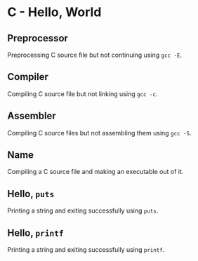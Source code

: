 # C - Hello, World

## Preprocessor
Preprocessing C source file but not continuing using `gcc -E`.

## Compiler
Compiling C source file but not linking using `gcc -c`.

## Assembler
Compiling C source files but not assembling them using `gcc -S`.

## Name
Compiling a C source file and making an executable out of it.

## Hello, `puts`
Printing a string and exiting successfully using `puts`.

## Hello, `printf`
Printing a string and exiting successfully using `printf`.
